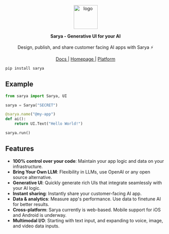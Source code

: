 <p align="center">
<img style="height: 75px;" src="https://www.sarya.com/img/logo.svg" alt="logo" />
<!-- <img style="height: 75px;" src="https://www.sarya.com/img/sarya.svg" alt="sarya" /> -->
</p>


<p align="center">
<b>Sarya - Generative UI for your AI</b>
<br/><br/>
Design, publish, and share customer facing AI apps with Sarya ⚡️
</p>

<p align="center">
<a href="https://sarya.com/docs" target="_blank"> Docs </a>
|
<a href="https://sarya.com" target="_blank"> Homepage </a>
|
<a href="https://platform.sarya.com" target="_blank"> Platform </a>
</p>

```bash
pip install sarya
```

## Example

```python
from sarya import Sarya, UI

sarya = Sarya("SECRET")

@sarya.name("@my-app")
def ai():
    return UI.Text("Hello World!")

sarya.run()
```


## Features
- **100% control over your code**: Maintain your app logic and data on your infrastructure.
- **Bring Your Own LLM**: Flexibility in LLMs, use OpenAI or any open source alternative.
- **Generative UI**: Quickly generate rich UIs that integrate seamlessly with your AI logic.
- **Instant sharing**: Instantly share your customer-facing AI app.
- **Data & analytics**: Measure app's performance. Use data to finetune AI for better results.
- **Cross-platform**: Sarya currently is web-based. Mobile support for iOS and Android is underway.
- **Multimodal I/O**: Starting with text input, and expanding to voice, image, and video data inputs.




